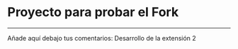 # Proyecto para probar el Fork

----
Añade aquí debajo tus comentarios:
Desarrollo de la extensión 2
<!-- A partir de aquí (esta línea no se muestra) -->
